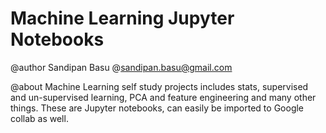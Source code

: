 # Machine Learning Jupyter Notebooks

@author Sandipan Basu @sandipan.basu@gmail.com

@about Machine Learning self study projects includes stats, supervised and un-supervised learning, 
       PCA and feature engineering and many other things. These are Jupyter notebooks, can easily be imported to Google 
       collab as well.

